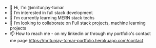 - 👋 Hi, I’m @mritunjay-tomar
- 👀 I’m interested in full stack development
- 🌱 I’m currently learning MERN stack techs
- 💞️ I’m looking to collaborate on Full stack projects, machine learning projects
- 📫 How to reach me - on my linkedin or through my portfolio's contact me page https://mritunjay-tomar-portfolio.herokuapp.com/contact

<!---
mritunjay-tomar/mritunjay-tomar is a ✨ special ✨ repository because its `README.md` (this file) appears on your GitHub profile.
You can click the Preview link to take a look at your changes.
--->
